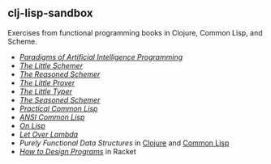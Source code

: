 ## clj-lisp-sandbox

Exercises from functional programming books in Clojure, Common Lisp, and Scheme.

- [*Paradigms of Artificial Intelligence Programming*](https://github.com/kellyi/clj-lisp-sandbox/tree/master/paip/)
- [*The Little Schemer*](https://github.com/kellyi/clj-lisp-sandbox/tree/master/little-schemer/)
- [*The Reasoned Schemer*](https://github.com/kellyi/clj-lisp-sandbox/tree/master/reasoned-schemer/)
- [*The Little Prover*](https://github.com/kellyi/clj-lisp-sandbox/tree/master/little-prover/)
- [*The Little Typer*](https://github.com/kellyi/clj-lisp-sandbox/tree/master/little-typer/)
- [*The Seasoned Schemer*](https://github.com/kellyi/clj-lisp-sandbox/tree/master/seasoned-schemer/)
- [*Practical Common Lisp*](https://github.com/kellyi/clj-lisp-sandbox/tree/master/practical-common-lisp/)
- [*ANSI Common Lisp*](https://github.com/kellyi/clj-lisp-sandbox/tree/master/ansi-common-lisp/)
- [*On Lisp*](https://github.com/kellyi/clj-lisp-sandbox/tree/master/on-lisp/)
- [*Let Over Lambda*](https://github.com/kellyi/clj-lisp-sandbox/tree/master/let-over-lambda/)
- *Purely Functional Data Structures* in [Clojure](https://github.com/kellyi/clj-lisp-sandbox/tree/master/fun-data-structures-clj/) and [Common Lisp](https://github.com/kellyi/clj-lisp-sandbox/tree/master/fun-data-structures-lisp/)
- [*How to Design Programs*](https://github.com/kellyi/clj-lisp-sandbox/tree/master/htdp/) in Racket
